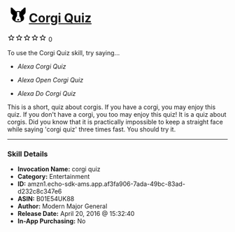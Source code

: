 # &nbsp;<img src="skill_icon" alt="Corgi Quiz icon" width="36"> [Corgi Quiz](http://alexa.amazon.com/#skills/amzn1.echo-sdk-ams.app.af3fa906-7ada-49bc-83ad-d232c8c347e6)
![0 stars](../../images/ic_star_border_black_18dp_1x.png)![0 stars](../../images/ic_star_border_black_18dp_1x.png)![0 stars](../../images/ic_star_border_black_18dp_1x.png)![0 stars](../../images/ic_star_border_black_18dp_1x.png)![0 stars](../../images/ic_star_border_black_18dp_1x.png) 0

To use the Corgi Quiz skill, try saying...

* *Alexa Corgi Quiz*

* *Alexa Open Corgi Quiz*

* *Alexa Do Corgi Quiz*

This is a short, quiz about corgis. If you have a corgi, you may enjoy this quiz. If you don't have a corgi, you too may enjoy this quiz! It is a quiz about corgis. Did you know that it is practically impossible to keep a straight face while saying 'corgi quiz' three times fast. You should try it.

***

### Skill Details

* **Invocation Name:** corgi quiz
* **Category:** Entertainment
* **ID:** amzn1.echo-sdk-ams.app.af3fa906-7ada-49bc-83ad-d232c8c347e6
* **ASIN:** B01E54UK88
* **Author:** Modern Major General
* **Release Date:** April 20, 2016 @ 15:32:40
* **In-App Purchasing:** No
